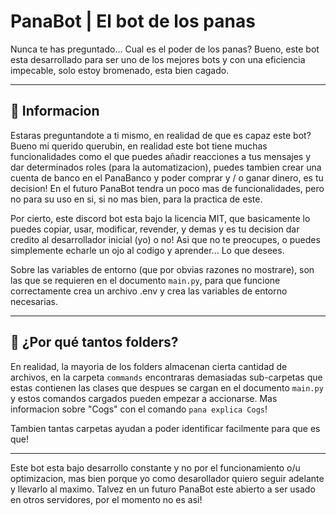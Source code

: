 # PanaBot | El bot de los panas

Nunca te has preguntado... Cual es el poder de los panas? Bueno, este bot esta desarrollado para ser uno de los mejores bots y con una eficiencia impecable, solo estoy bromenado, esta bien cagado. 

___ 

## 📰 Informacion

Estaras preguntandote a ti mismo, en realidad de que es capaz este bot? Bueno mi querido querubin, en realidad este bot tiene muchas funcionalidades como el que puedes añadir reacciones a tus mensajes y dar determinados roles (para la automatizacion), puedes tambien crear una cuenta de banco en el PanaBanco y poder comprar y / o ganar dinero, es tu decision! En el futuro PanaBot tendra un poco mas de funcionalidades, pero no para su uso en si, si no mas bien, para la practica de este.

Por cierto, este discord bot esta bajo la licencia MIT, que basicamente lo puedes copiar, usar, modificar, revender, y demas y es tu decision dar credito al desarrollador inicial (yo) o no! Asi que no te preocupes, o puedes simplemente echarle un ojo al codigo y aprender... Lo que desees.

Sobre las variables de entorno (que por obvias razones no mostrare), son las que se requieren en el documento `main.py`, para que funcione correctamente crea un archivo .env y crea las variables de entorno necesarias.

___ 

## 📂 ¿Por qué tantos folders? 

En realidad, la mayoria de los folders almacenan cierta cantidad de archivos, en la carpeta `commands` encontraras demasiadas sub-carpetas que estas contienen las clases que despues se cargan en el documento `main.py` y estos comandos cargados pueden empezar a accionarse. Mas informacion sobre "Cogs" con el comando `pana explica Cogs`! 

Tambien tantas carpetas ayudan a poder identificar facilmente para que es que! 

___

Este bot esta bajo desarrollo constante y no por el funcionamiento o/u optimizacion, mas bien porque yo como desarollador quiero seguir adelante y llevarlo al maximo. Talvez en un futuro PanaBot este abierto a ser usado en otros servidores, por el momento no es asi! 

